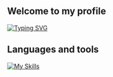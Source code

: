 ## Welcome to my profile
[![Typing SVG](https://readme-typing-svg.demolab.com/?lines=First+line+of+text;Second+line+of+text)](https://git.io/typing-svg)
## Languages and tools
[![My Skills](https://skillicons.dev/icons?i=js,ts,react,redux,styledcomponents,sass,css,html,figma,jquery,nodejs,ps,github,vscode,graphql,stackoverflow,bootstrap,&perline=8)](https://skillicons.dev)

